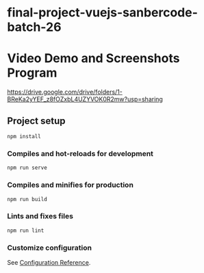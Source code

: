 # final-project-vuejs-sanbercode-batch-26

# Video Demo and Screenshots Program

https://drive.google.com/drive/folders/1-BReKa2yYEF_z8fOZxbL4UZYVOK0R2mw?usp=sharing

## Project setup

```
npm install
```

### Compiles and hot-reloads for development

```
npm run serve
```

### Compiles and minifies for production

```
npm run build
```

### Lints and fixes files

```
npm run lint
```

### Customize configuration

See [Configuration Reference](https://cli.vuejs.org/config/).
